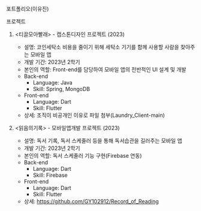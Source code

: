 포트폴리오(이유진)

프로젝트

1. <티끌모아빨래> - 캡스톤디자인 프로젝트 (2023)
   - 설명: 코인세탁소 비용을 줄이기 위해 세탁소 기기를 함께 사용할 사람을 찾아주는 모바일 앱
   - 개발 기간: 2023년 2학기
   - 본인의 역할: Front-end를 담당하여 모바일 앱의 전반적인 UI 설계 및 개발
   - Back-end
     - Language: Java
     - Skill: Spring, MongoDB
   - Front-end
     - Language: Dart
     - Skill: Flutter
   - 상세: 조직이 비공개인 이유로 파일 첨부(Laundry_Client-main)
   
3. <읽음의기록> - 모바일앱개발 프로젝트 (2023)
   - 설명: 독서 기록, 독서 스케줄러 등을 통해 독서습관을 길러주는 모바일 앱
   - 개발 기간: 2023년 2학기
   - 본인의 역할: 독서 스케줄러 기능 구현(Firebase 연동)
   - Back-end
     - Language: Dart
     - Skill: Firebase
   - Front-end
     - Language: Dart
     - Skill: Flutter
   - 상세: https://github.com/GY102912/Record_of_Reading
